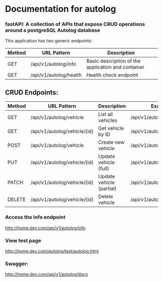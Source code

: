 # Documentation for autolog
### fastAPI: A collection of APIs that expose CRUD operations around a postgreSQL Autolog database


This application has two generic endpoints:

| Method | URL Pattern           | Description             |
|--------|-----------------------|--------------------|
| GET    | /api/v1/autolog/info         | Basic description of the application and container     |
| GET    | /api/v1/autolog/health    | Health check endpoint     |



## CRUD Endpoints:

| Method | URL Pattern                  | Description              | Example                    |
|--------|------------------------------|--------------------------|----------------------------|
| GET    | /api/v1/autolog/vehicle      | List all vehicles        | /api/v1/autolog/vehicle    |
| GET    | /api/v1/autolog/vehicle/{id} | Get vehicle by ID        | /api/v1/autolog/vehicle/42 |
| POST   | /api/v1/autolog/vehicle      | Create new vehicle       | /api/v1/autolog/vehicle    |
| PUT    | /api/v1/autolog/vehicle/{id} | Update vehicle (full)    | /api/v1/autolog/vehicle/42 |
| PATCH  | /api/v1/autolog/vehicle/{id} | Update vehicle (partial) | /api/v1/autolog/vehicle/42 |
| DELETE | /api/v1/autolog/vehicle/{id} | Delete vehicle           | /api/v1/autolog/vehicle/42 |


### Access the info endpoint
http://home.dev.com/api/v1/autolog/info

### View test page
http://home.dev.com/autolog/test/autolog.html

### Swagger:
http://home.dev.com/api/v1/autolog/docs